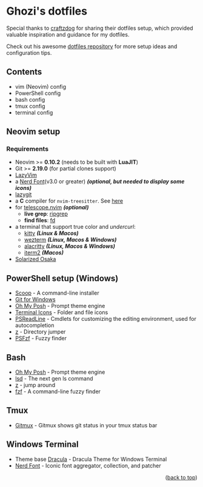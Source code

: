 <a id="readme-top"></a>
# Ghozi's dotfiles

Special thanks to [craftzdog](https://github.com/craftzdog) for sharing their dotfiles setup, which provided valuable inspiration and guidance for my dotfiles.

Check out his awesome [dotfiles repository](https://github.com/craftzdog/dotfiles-public) for more setup ideas and configuration tips.

## Contents

- vim (Neovim) config
- PowerShell config
- bash config
- tmux config
- terminal config

## Neovim setup

### Requirements

- Neovim >= **0.10.2** (needs to be built with **LuaJIT**)
- Git >= **2.19.0** (for partial clones support)
- [LazyVim](https://www.lazyvim.org/)
- a [Nerd Font](https://www.nerdfonts.com/)(v3.0 or greater) **_(optional, but needed to display some icons)_**
- [lazygit](https://github.com/jesseduffield/lazygit)
- a **C** compiler for `nvim-treesitter`. See [here](https://github.com/nvim-treesitter/nvim-treesitter#requirements)
- for [telescope.nvim](https://github.com/nvim-telescope/telescope.nvim) **_(optional)_**
  - **live grep**: [ripgrep](https://github.com/BurntSushi/ripgrep)
  - **find files**: [fd](https://github.com/sharkdp/fd)
- a terminal that support true color and *undercurl*:
  - [kitty](https://github.com/kovidgoyal/kitty) **_(Linux & Macos)_**
  - [wezterm](https://github.com/wez/wezterm) **_(Linux, Macos & Windows)_**
  - [alacritty](https://github.com/alacritty/alacritty) **_(Linux, Macos & Windows)_**
  - [iterm2](https://iterm2.com/) **_(Macos)_**
- [Solarized Osaka](https://github.com/craftzdog/solarized-osaka.nvim)

## PowerShell setup (Windows)

- [Scoop](https://scoop.sh/) - A command-line installer
- [Git for Windows](https://gitforwindows.org/)
- [Oh My Posh](https://ohmyposh.dev/) - Prompt theme engine
- [Terminal Icons](https://github.com/devblackops/Terminal-Icons) - Folder and file icons
- [PSReadLine](https://docs.microsoft.com/en-us/powershell/module/psreadline/) - Cmdlets for customizing the editing environment, used for autocompletion
- [z](https://www.powershellgallery.com/packages/z) - Directory jumper
- [PSFzf](https://github.com/kelleyma49/PSFzf) - Fuzzy finder

## Bash
- [Oh My Posh](https://ohmyposh.dev/) - Prompt theme engine
- [lsd](https://github.com/lsd-rs/lsd) - The next gen ls command
- [z](https://github.com/rupa/z) - jump around
- [fzf](https://github.com/junegunn/fzf) - A command-line fuzzy finder
  
## Tmux
- [Gitmux](https://github.com/arl/gitmux) - Gitmux shows git status in your tmux status bar

## Windows Terminal
- Theme base [Dracula](https://draculatheme.com/windows-terminal) - Dracula Theme for Windows Terminal
- [Nerd Font](https://www.nerdfonts.com/) - Iconic font aggregator, collection, and patcher

<p align="right">(<a href="#readme-top">back to top</a>)</p>
